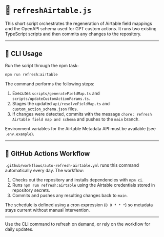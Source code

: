 # 🔄 `refreshAirtable.js`

This short script orchestrates the regeneration of Airtable field mappings and the OpenAPI schema used for GPT custom actions. It runs two existing TypeScript scripts and then commits any changes to the repository.

---

## 🚀 CLI Usage

Run the script through the npm task:

```bash
npm run refresh:airtable
```

The command performs the following steps:

1. Executes `scripts/generateFieldMap.ts` and `scripts/updateCustomActionParams.ts`.
2. Stages the updated `api/resolveFieldMap.ts` and `custom_action_schema.json` files.
3. If changes were detected, commits with the message `chore: refresh Airtable field map and schema` and pushes to the `main` branch.

Environment variables for the Airtable Metadata API must be available (see `.env.example`).

---

## 🤖 GitHub Actions Workflow

`.github/workflows/auto-refresh-airtable.yml` runs this command automatically every day. The workflow:

1. Checks out the repository and installs dependencies with `npm ci`.
2. Runs `npm run refresh:airtable` using the Airtable credentials stored in repository secrets.
3. Commits and pushes any resulting changes back to `main`.

The schedule is defined using a cron expression (`0 0 * * *`) so metadata stays current without manual intervention.

---

Use the CLI command to refresh on demand, or rely on the workflow for daily updates.
